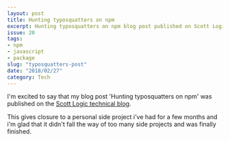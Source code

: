 ```yaml
---
layout: post
title: Hunting typosquatters on npm 
excerpt: Hunting typosquatters on npm blog post published on Scott Logic blog
issue: 20
tags: 
- npm
- javascript
- package
slug: "typosquatters-post"
date: "2018/02/27"
category: Tech
---
```



I'm excited to say that my blog post 'Hunting typosquatters on npm' was published on the [Scott Logic technical blog](http://blog.scottlogic.com/2018/02/27/hunting-typosquatters-on-npm.html).

This gives closure to a personal side project i've had for a few months and i'm glad that it didn't fall the way of too many side projects and was finally finished.